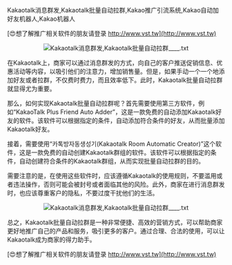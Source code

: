 Kakaotalk消息群发,Kakaotalk批量自动拉群,Kakao推广引流系统,Kakao自动加好友机器人,Kakao机器人

[😍想了解推广相关软件的朋友请登录 http://www.vst.tw](http://www.vst.tw)

 <center><img src="https://vst.tw/MP4/tuiguang/png/4.png" alt="Kakaotalk消息群发,Kakaotalk批量自动拉群____.txt"></center>

在Kakaotalk上，商家可以通过消息群发的方式，向自己的客户推送促销信息、优惠活动等内容，以吸引他们的注意力，增加销售量。但是，如果手动一个一个地添加好友或者拉群，不仅费时费力，而且效率低下。此时，Kakaotalk批量自动拉群就显得尤为重要。

那么，如何实现Kakaotalk批量自动拉群呢？首先需要使用第三方软件，例如“KakaoTalk Plus Friend Auto Adder”，这是一款免费的自动添加Kakaotalk好友的软件。该软件可以根据指定的条件，自动添加符合条件的好友，从而批量添加Kakaotalk好友。

接着，需要使用“카톡방자동생성기(Kakaotalk Room Automatic Creator)”这个软件，这是一款免费的自动创建Kakaotalk群组的软件。该软件可以根据指定的条件，自动创建符合条件的Kakaotalk群组，从而实现批量自动拉群的目的。

需要注意的是，在使用这些软件时，应该遵循Kakaotalk的使用规则，不要滥用或者违法操作，否则可能会被封号或者面临其他的风险。此外，商家在进行消息群发时，也应该尊重客户的隐私，不要过度干扰他们的生活。

 <center><img src="https://vst.tw/MP4/tuiguang/png/8.png" alt="Kakaotalk消息群发,Kakaotalk批量自动拉群____.txt"></center>

总之，Kakaotalk批量自动拉群是一种非常便捷、高效的营销方式，可以帮助商家更好地推广自己的产品和服务，吸引更多的客户。通过合理、合法的使用，可以让Kakaotalk成为商家的得力助手。

[😍想了解推广相关软件的朋友请登录 http://www.vst.tw](http://www.vst.tw)



